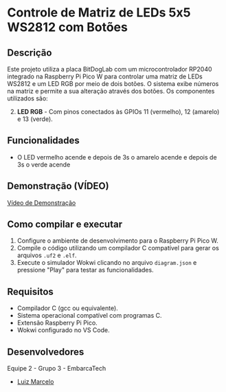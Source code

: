 # Controle de Matriz de LEDs 5x5 WS2812 com Botões

## Descrição

Este projeto utiliza a placa BitDogLab com um microcontrolador RP2040 integrado na Raspberry Pi Pico W para controlar uma matriz de LEDs WS2812 e um LED RGB por meio de dois botões. O sistema exibe números na matriz e permite a sua alteração através dos botões. Os componentes utilizados são:

2. **LED RGB** - Com pinos conectados às GPIOs 11 (vermelho), 12 (amarelo) e 13 (verde).

## Funcionalidades

- O LED vermelho acende e depois de 3s o amarelo acende e depois de 3s o verde acende

## Demonstração (VÍDEO)

[Vídeo de Demonstração](https://youtube.com/shorts/hlZhHR4Ap8o)

## Como compilar e executar

1. Configure o ambiente de desenvolvimento para o Raspberry Pi Pico W.
2. Compile o código utilizando um compilador C compatível para gerar os arquivos `.uf2` e `.elf`.
3. Execute o simulador Wokwi clicando no arquivo `diagram.json` e pressione "Play" para testar as funcionalidades.

## Requisitos

- Compilador C (gcc ou equivalente).
- Sistema operacional compatível com programas C.
- Extensão Raspberry Pi Pico.
- Wokwi configurado no VS Code.

## Desenvolvedores

Equipe 2 - Grupo 3 - EmbarcaTech

- [Luiz Marcelo](https://github.com/devluinix/Tarefa_WLS_U4C5O1)
